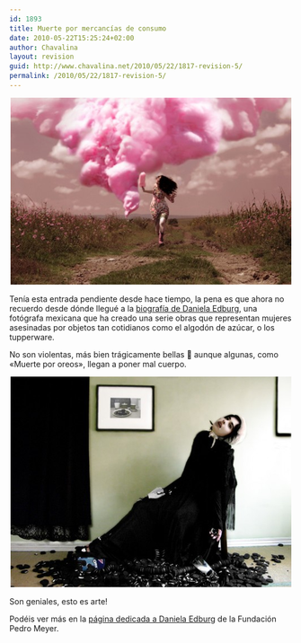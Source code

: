 ```yaml
---
id: 1893
title: Muerte por mercancías de consumo
date: 2010-05-22T15:25:24+02:00
author: Chavalina
layout: revision
guid: http://www.chavalina.net/2010/05/22/1817-revision-5/
permalink: /2010/05/22/1817-revision-5/
---
```

<p style="text-align: center;">
  <a href="http://www.fundacionpedromeyer.com/china/dedburg/preview/dedburg01.jpg"><img class="aligncenter" title="Muerte por algodón de dulce" src="/imagenes/2010/05/dedburg01-500x333.jpg" alt="Fotografía &quot;Muerte por algodón de dulce&quot; de Daniela Edburg" width="500" height="333" /></a>
</p>

<p style="text-align: left;">
  Tenía esta entrada pendiente desde hace tiempo, la pena es que ahora no recuerdo desde dónde llegué a la <a href="http://www.fundacionpedromeyer.com/china/dedburg/indexsp.html" target="_blank">biografía de Daniela Edburg</a>, una fotógrafa mexicana que ha creado una serie obras que representan mujeres asesinadas por objetos tan cotidianos como el algodón de azúcar, o los tupperware.
</p>

<p style="text-align: left;">
  No son violentas, más bien trágicamente bellas 🙂 aunque algunas, como «Muerte por oreos», llegan a poner mal cuerpo.
</p>

<p style="text-align: center;">
  <a href="http://www.fundacionpedromeyer.com/china/dedburg/source/dedburg09sp.html"><img class="aligncenter" title="Muerte por oreos" src="/imagenes/2010/05/dedburg09-500x375.jpg" alt="La fotografía &quot;Muerte por oreos&quot; de Daniela Edburg" /></a>
</p>

<p style="text-align: left;">
  Son geniales, esto es arte!
</p>

<p style="text-align: left;">
  Podéis ver más en la <a href="http://www.fundacionpedromeyer.com/china/dedburg/indexsp.html" target="_blank">página dedicada a Daniela Edburg</a> de la Fundación Pedro Meyer.
</p>